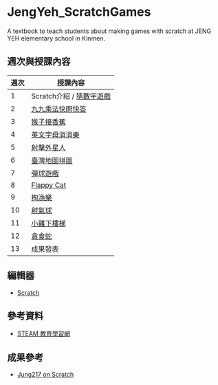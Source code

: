 # JengYeh_ScratchGames
A textbook to teach students about making games with scratch  at JENG YEH elementary school in Kinmen.

## 週次與授課內容

| 週次 | 授課內容 |
| ---- | ------------------------------ |
| 1    | Scratch介紹 / [猜數字遊戲](/week1) |
| 2    | [九九乘法快問快答](/week2) |
| 3    | [猴子接香蕉](/week3) |
| 4    | [英文字母消消樂](/week4) |
| 5    | [射擊外星人](/week5) |
| 6    | [臺灣地圖拼圖](/week6) |
| 7    | [彈球遊戲](/week7) |
| 8    | [Flappy Cat](/week8) |
| 9    | [掏漁樂](/week9) |
| 10   | [射氣球](/week10) |
| 11   | [小雞下樓梯](/week11) |
| 12   | [貪食蛇](/week12) |
| 13   | 成果發表 |

## 編輯器
- [Scratch](https://scratch.mit.edu/)

## 參考資料
- [STEAM 教育學習網](https://steam.oxxostudio.tw/category/scratch/index.html)

## 成果參考
* [Jung217 on Scratch](https://scratch.mit.edu/users/Jung217/)


